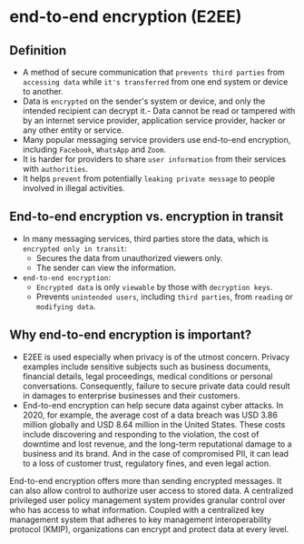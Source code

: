 # end-to-end encryption (E2EE)
## Definition
- A method of secure communication that `prevents third parties` from `accessing data` while `it's transferred` from one end system or device to another.
- Data is `encrypted` on the sender's system or device, and only the intended recipient can decrypt it.- Data cannot be read or tampered with by an internet service provider, application service provider, hacker or any other entity or service.
- Many popular messaging service providers use end-to-end encryption, including `Facebook`, `WhatsApp` and `Zoom`.
- It is harder for providers to share `user information` from their services with `authorities`.
- It helps `prevent` from potentially `leaking private message` to people involved in illegal activities.
## End-to-end encryption vs. encryption in transit
- In many messaging services, third parties store the data, which is `encrypted only in transit`:
    - Secures the data from unauthorized viewers only. 
    - The sender can view the information.
- `end-to-end encryption`:
    - `Encrypted data` is only `viewable` by those with `decryption keys`.
    - Prevents `unintended users`, including `third parties`, from `reading` or `modifying data`.
## Why end-to-end encryption is important?
- E2EE is used especially when privacy is of the utmost concern. Privacy examples include sensitive subjects such as business documents, financial details, legal proceedings, medical conditions or personal conversations. Consequently, failure to secure private data could result in damages to enterprise businesses and their customers.
- End-to-end encryption can help secure data against cyber attacks. In 2020, for example, the average cost of a data breach was USD 3.86 million globally and USD 8.64 million in the United States. These costs include discovering and responding to the violation, the cost of downtime and lost revenue, and the long-term reputational damage to a business and its brand. And in the case of compromised PII, it can lead to a loss of customer trust, regulatory fines, and even legal action.

End-to-end encryption offers more than sending encrypted messages. It can also allow control to authorize user access to stored data. A centralized privileged user policy management system provides granular control over who has access to what information. Coupled with a centralized key management system that adheres to key management interoperability protocol (KMIP), organizations can encrypt and protect data at every level.
